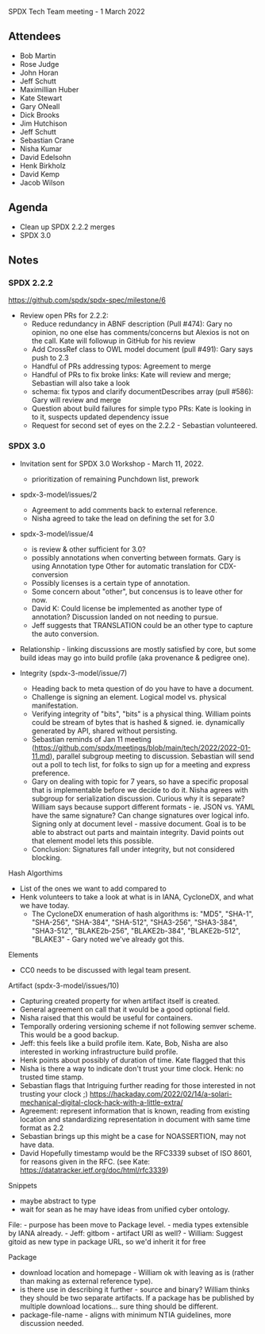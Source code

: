 SPDX Tech Team meeting - 1 March 2022

## Attendees
* Bob Martin
* Rose Judge
* John Horan
* Jeff Schutt
* Maximillian Huber
* Kate Stewart
* Gary ONeall
* Dick Brooks
* Jim Hutchison
* Jeff Schutt
* Sebastian Crane
* Nisha Kumar
* David Edelsohn
* Henk Birkholz
* David Kemp
* Jacob Wilson

## Agenda
* Clean up SPDX 2.2.2 merges
* SPDX 3.0

## Notes
### SPDX 2.2.2
https://github.com/spdx/spdx-spec/milestone/6
* Review open PRs for 2.2.2:
    * Reduce redundancy in ABNF description (Pull #474): Gary no opinion, no one else has comments/concerns
    but Alexios is not on the call. Kate will followup in GitHub for his review
    * Add CrossRef class to OWL model document (pull #491): Gary says push to 2.3
    * Handful of PRs addressing typos: Agreement to merge
    * Handful of PRs to fix broke links: Kate will review and merge; Sebastian will also take a look
    * schema: fix typos and clarify documentDescribes array (pull #586): Gary will review and merge
    * Question about build failures for simple typo PRs: Kate is looking in to it, suspects updated dependency issue
    * Request for second set of eyes on the 2.2.2 - Sebastian volunteered.

### SPDX 3.0
* Invitation sent for SPDX 3.0 Workshop - March 11, 2022.
  * prioritization of remaining Punchdown list,  prework

* spdx-3-model/issues/2
   * Agreement to add comments back to external reference.
   * Nisha agreed to take the lead on defining the set for 3.0

*  spdx-3-model/issue/4
   * is review & other sufficient for 3.0?
   * possibly annotations when converting between formats.   Gary is using Annotation type Other for automatic translation for CDX-conversion
   * Possibly licenses is a certain type of annotation.
   * Some concern about "other",  but concensus is to leave other for now.
   * David K:  Could license be implemented as another type of annotation?    Discussion landed on not needing to pursue.
   * Jeff suggests that TRANSLATION could be an other type to capture the auto conversion.

* Relationship - linking discussions are mostly satisfied by core, but some build ideas may go into build profile (aka provenance & pedigree one).

* Integrity (spdx-3-model/issue/7)
  * Heading back to meta question of do you have to have a document.
  * Challenge is signing an element.  Logical model vs. physical manifestation.
  * Verifying integrity of "bits",  "bits" is a physical thing.   William points could be stream of bytes that is hashed & signed.   ie. dynamically generated by API,  shared without persisting.
  * Sebastian reminds of Jan 11 meeting (https://github.com/spdx/meetings/blob/main/tech/2022/2022-01-11.md),  parallel subgroup meeting to discussion.    Sebastian will send out a poll to tech list, for folks to sign up for a meeting and express preference.
  * Gary on dealing with topic for 7 years,  so have a specific proposal that is implementable before we decide to do it.    Nisha agrees with subgroup for serialization discussion.   Curious why it is separate?   William says because support different formats - ie. JSON vs. YAML have the same signature?   Can change signatures over logical info.   Signing only at document level - massive document.   Goal is to be able to abstract out parts and maintain integrity.   David points out that element model lets this possible.
  * Conclusion:  Signatures fall under integrity, but not considered blocking.

Hash Algorthims
* List of the ones we want to add compared to
* Henk volunteers to take a look at what is in IANA, CycloneDX, and what we have today.
  * The CycloneDX enumeration of hash algorithms is: "MD5", "SHA-1", "SHA-256", "SHA-384", "SHA-512",  "SHA3-256", "SHA3-384", "SHA3-512", "BLAKE2b-256", "BLAKE2b-384", "BLAKE2b-512", "BLAKE3" - Gary noted we've already got this.

Elements
* CC0 needs to be discussed with legal team present.

Artifact (spdx-3-model/issues/10)
* Capturing created property for when artifact itself is created.
* General agreement on call that it would be a good optional field.
* Nisha raised that this would be useful for containers.
* Temporally ordering versioning scheme if not following semver scheme.    This would be a good backup.
* Jeff:  this feels like a build profile item.    Kate, Bob, Nisha are also interested in working infrastructure build profile.
* Henk points about possibly of duration of time.   Kate flagged that this
* Nisha is there a way to indicate don't trust your time clock.  Henk: no trusted time stamp.
* Sebastian flags that Intriguing further reading for those interested in not trusting your clock ;) https://hackaday.com/2022/02/14/a-solari-mechanical-digital-clock-hack-with-a-little-extra/
* Agreement:  represent information that is known,  reading from existing location and standardizing representation in document with same time format as 2.2
* Sebastian brings up this might be a case for NOASSERTION,  may not have data.
* David Hopefully timestamp would be the RFC3339 subset of ISO 8601, for reasons given in the RFC. (see Kate: https://datatracker.ietf.org/doc/html/rfc3339)

Snippets
- maybe abstract to type
- wait for sean as he may have ideas from unified cyber ontology.

File:
    - purpose has been move to Package level.
    - media types extensible by IANA already.
    - Jeff: gitbom - artifact URI as well?
    - William: Suggest gitoid as new type in package URL, so we'd inherit it for free

Package
  - download location and homepage - William ok with leaving as is (rather than making as external reference type).
  - is there use in describing it further - source and binary?   William thinks they should be two separate artifacts.   If a package has be published by multiple download locations... sure thing should be different.
  - package-file-name - aligns with minimum NTIA guidelines,  more discussion needed.
